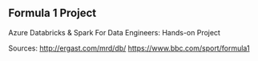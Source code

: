 ## Formula 1 Project

Azure Databricks & Spark For Data Engineers: Hands-on Project


Sources:
http://ergast.com/mrd/db/
https://www.bbc.com/sport/formula1